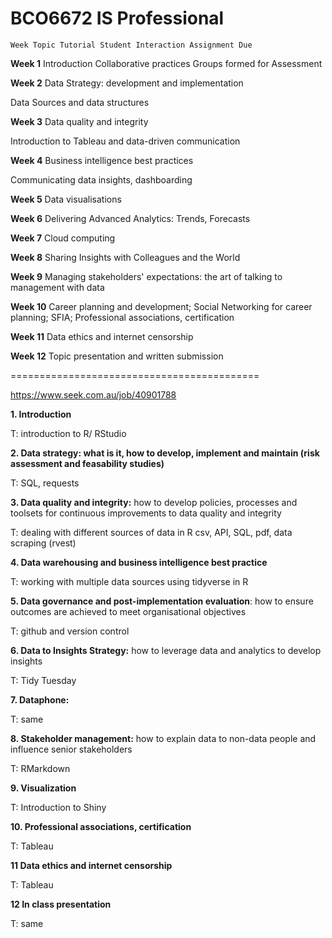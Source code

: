 BCO6672  IS Professional
==========================

```
Week Topic Tutorial Student Interaction Assignment Due
```
**Week 1**  Introduction
Collaborative practices
Groups formed for Assessment

**Week 2** Data Strategy: development and implementation 

Data Sources and data structures

**Week 3** Data quality and integrity 

Introduction to Tableau and data-driven communication

**Week 4** Business intelligence best practices

Communicating data insights, dashboarding

**Week 5** Data visualisations

**Week 6** Delivering Advanced Analytics: Trends, Forecasts

**Week 7** Cloud computing

**Week 8** Sharing Insights with Colleagues and the World

**Week 9** Managing stakeholders' expectations: the art of talking to management with data

**Week 10** Career planning and development; Social Networking for career planning; SFIA; Professional associations, certification

**Week 11** Data ethics and internet censorship

**Week 12** Topic presentation and written submission 


===========================================


https://www.seek.com.au/job/40901788

**1. Introduction**

T: introduction to R/ RStudio

**2. Data strategy: what is it, how to develop, implement and maintain (risk assessment and feasability studies)**

T: SQL, requests

**3. Data quality and integrity:** how to develop policies, processes and toolsets for continuous improvements to data quality and integrity

T: dealing with different sources of data in R
csv, API, SQL, pdf, data scraping (rvest)

**4. Data warehousing and business intelligence best practice**

T: working with multiple data sources using tidyverse in R

**5. Data governance and post-implementation evaluation**: how to ensure outcomes are achieved to meet organisational objectives

T: github and version control

**6. Data to Insights Strategy:** how to leverage data and analytics to develop insights

T: Tidy Tuesday

**7. Dataphone:**

T: same

**8. Stakeholder management:** how to explain data to non-data people and influence senior stakeholders

T: RMarkdown

**9. Visualization**

T: Introduction to Shiny

**10. Professional associations, certification**

T: Tableau 

**11 Data ethics and internet censorship**

T: Tableau 

**12 In class presentation**

T: same

